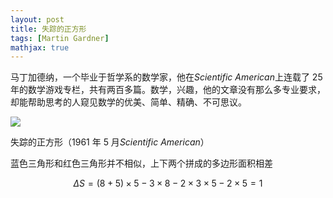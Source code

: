 ```yaml
---
layout: post
title: 失踪的正方形
tags: [Martin Gardner]
mathjax: true
---
```


马丁加德纳，一个毕业于哲学系的数学家，他在*Scientific American*上连载了 25 年的数学游戏专栏，共有两百多篇。数学，兴趣，他的文章没有那么多专业要求，却能帮助思考的人窥见数学的优美、简单、精确、不可思议。

![](https://pic3.zhimg.com/v2-40a13e73d785117daea63e5b467ea404_b.jpg)

失踪的正方形（1961 年 5 月*Scientific American*）

蓝色三角形和红色三角形并不相似，上下两个拼成的多边形面积相差

$$\Delta S= (8+5)\times 5 - 3\times 8 - 2 \times 3 \times 5 - 2 \times 5 =1$$

